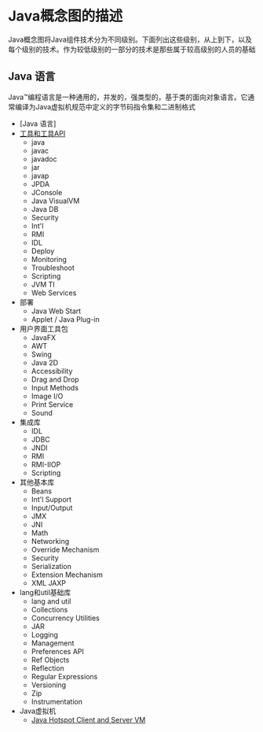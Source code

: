 #   Java概念图的描述

Java概念图将Java组件技术分为不同级别。下面列出这些级别，从上到下，以及每个级别的技术。作为较低级别的一部分的技术是那些属于较高级别的人员的基础

##  Java 语言

Java™编程语言是一种通用的，并发的，强类型的，基于类的面向对象语言。它通常编译为Java虚拟机规范中定义的字节码指令集和二进制格式

-   [Java 语言]
-   [工具和工具API](tool.md)
    -   java
    -   javac
    -   javadoc
    -   jar
    -   javap
    -   JPDA
    -   JConsole
    -   Java VisualVM
    -   Java DB
    -   Security
    -   Int'l
    -   RMI
    -   IDL
    -   Deploy
    -   Monitoring
    -   Troubleshoot
    -   Scripting
    -   JVM TI
    -   Web Services
-   部署
    -   Java Web Start
    -   Applet / Java Plug-in
-   用户界面工具包
    -   JavaFX
    -   AWT
    -   Swing
    -   Java 2D
    -   Accessibility
    -   Drag and Drop
    -   Input Methods
    -   Image I/O
    -   Print Service
    -   Sound
-   集成库
    -   IDL
    -   JDBC
    -   JNDI
    -   RMI
    -   RMI-IIOP
    -   Scripting
-   其他基本库
    -   Beans
    -   Int'l Support
    -   Input/Output
    -   JMX
    -   JNI
    -   Math
    -   Networking
    -   Override Mechanism
    -   Security
    -   Serialization
    -   Extension Mechanism
    -   XML JAXP
-   lang和util基础库
    -   lang and util
    -   Collections
    -   Concurrency Utilities
    -   JAR
    -   Logging
    -   Management
    -   Preferences API
    -   Ref Objects
    -   Reflection
    -   Regular Expressions
    -   Versioning
    -   Zip
    -   Instrumentation
-   Java虚拟机
    -   [Java Hotspot Client and Server VM](vm.md)

